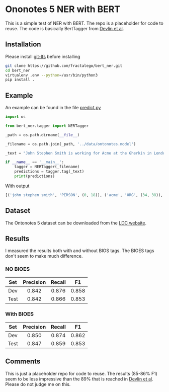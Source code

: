 # Ononotes 5 NER with BERT

This is a simple test of NER with BERT. 
The repo is a placeholder for code to reuse. 
The code is basically BertTagger from [Devlin et al](https://arxiv.org/abs/1810.04805).

## Installation
Please install [git-lfs](https://git-lfs.github.com/) before installing

```bash
git clone https://github.com/fractalego/bert_ner.git
cd bert_ner
virtualenv .env --python=/usr/bin/python3
pip install .
```


## Example
An example can be found in the file [predict.py](bert_ner/predict.py)

```python
import os

from bert_ner.tagger import NERTagger

_path = os.path.dirname(__file__)

_filename = os.path.join(_path, '../data/ontonotes.model')

_text = "John Stephen Smith is working for Acme at the Gherkin in London."

if __name__ == '__main__':
    tagger = NERTagger(_filename)
    predictions = tagger.tag(_text)
    print(predictions)
```

With output
```python
[('john stephen smith', 'PERSON', (0, 18)), ('acme', 'ORG', (34, 38)), ('gurkin', 'FAC', (46, 52)), ('london', 'GPE', (56, 62))]
```

## Dataset
The Ontonotes 5 dataset can be downloaded from the [LDC website](https://catalog.ldc.upenn.edu/LDC2013T19).

## Results
I measured the results both with and without BIOS tags. 
The BIOES tags don't seem to make much difference.

### NO BIOES

| Set | Precision | Recall | F1 |
|:---:|:---:|:---:|:---:|
| Dev | 0.842| 0.876| 0.858|
| Test| 0.842| 0.866| 0.853|


### With BIOES

| Set | Precision | Recall | F1 |
|:---:|:---:|:---:|:---:|
| Dev | 0.850| 0.874| 0.862|
| Test| 0.847| 0.859| 0.853|


## Comments
This is just a placeholder repo for code to reuse.
The results (85-86% F1) seem to be less impressive than the 89% that is reached in [Devlin et al](https://arxiv.org/abs/1810.04805).  
Please do not judge me on this.